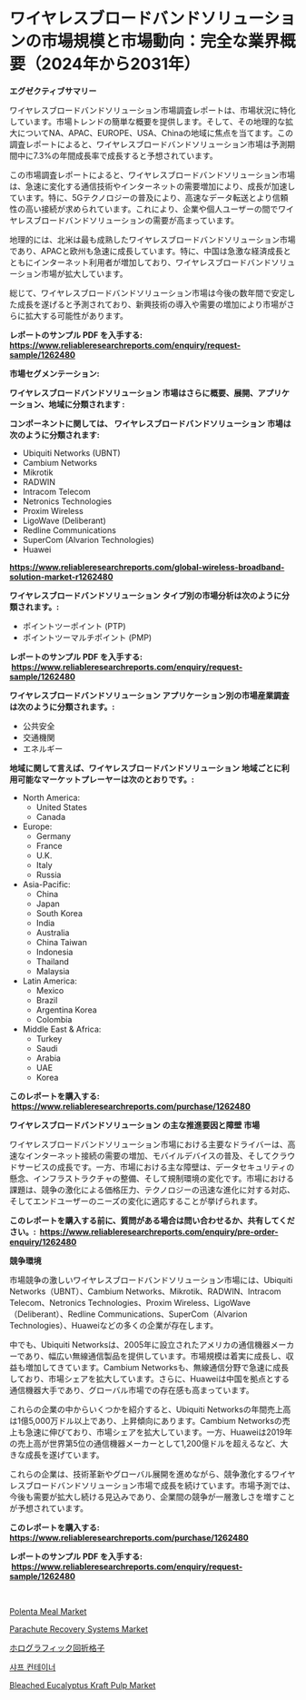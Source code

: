 <p><h1>ワイヤレスブロードバンドソリューションの市場規模と市場動向：完全な業界概要（2024年から2031年）</h1></p><p><strong>エグゼクティブサマリー</strong></p>
<p><p>ワイヤレスブロードバンドソリューション市場調査レポートは、市場状況に特化しています。市場トレンドの簡単な概要を提供します。そして、その地理的な拡大についてNA、APAC、EUROPE、USA、Chinaの地域に焦点を当てます。この調査レポートによると、ワイヤレスブロードバンドソリューション市場は予測期間中に7.3%の年間成長率で成長すると予想されています。 </p><p>この市場調査レポートによると、ワイヤレスブロードバンドソリューション市場は、急速に変化する通信技術やインターネットの需要増加により、成長が加速しています。特に、5Gテクノロジーの普及により、高速なデータ転送とより信頼性の高い接続が求められています。これにより、企業や個人ユーザーの間でワイヤレスブロードバンドソリューションの需要が高まっています。</p><p>地理的には、北米は最も成熟したワイヤレスブロードバンドソリューション市場であり、APACと欧州も急速に成長しています。特に、中国は急激な経済成長とともにインターネット利用者が増加しており、ワイヤレスブロードバンドソリューション市場が拡大しています。</p><p>総じて、ワイヤレスブロードバンドソリューション市場は今後の数年間で安定した成長を遂げると予測されており、新興技術の導入や需要の増加により市場がさらに拡大する可能性があります。</p></p>
<p><strong>レポートのサンプル PDF を入手する: <a href="https://www.reliableresearchreports.com/enquiry/request-sample/1262480">https://www.reliableresearchreports.com/enquiry/request-sample/1262480</a></strong></p>
<p><strong>市場セグメンテーション:</strong></p>
<p><strong> ワイヤレスブロードバンドソリューション 市場はさらに概要、展開、アプリケーション、地域に分類されます :</strong></p>
<p><strong>コンポーネントに関しては、 ワイヤレスブロードバンドソリューション 市場は次のように分類されます: &nbsp;</strong></p>
<p><ul><li>Ubiquiti Networks (UBNT)</li><li>Cambium Networks</li><li>Mikrotik</li><li>RADWIN</li><li>Intracom Telecom</li><li>Netronics Technologies</li><li>Proxim Wireless</li><li>LigoWave (Deliberant)</li><li>Redline Communications</li><li>SuperCom (Alvarion Technologies)</li><li>Huawei</li></ul></p>
<p><strong><a href="https://www.reliableresearchreports.com/global-wireless-broadband-solution-market-r1262480">https://www.reliableresearchreports.com/global-wireless-broadband-solution-market-r1262480</a></strong></p>
<p><strong> ワイヤレスブロードバンドソリューション タイプ別の市場分析は次のように分類されます。:</strong></p>
<p><ul><li>ポイントツーポイント (PTP)</li><li>ポイントツーマルチポイント (PMP)</li></ul></p>
<p><strong>レポートのサンプル PDF を入手する: &nbsp;<a href="https://www.reliableresearchreports.com/enquiry/request-sample/1262480">https://www.reliableresearchreports.com/enquiry/request-sample/1262480</a></strong></p>
<p><strong> ワイヤレスブロードバンドソリューション アプリケーション別の市場産業調査は次のように分類されます。:</strong></p>
<p><ul><li>公共安全</li><li>交通機関</li><li>エネルギー</li></ul></p>
<p><strong>地域に関して言えば、ワイヤレスブロードバンドソリューション 地域ごとに利用可能なマーケットプレーヤーは次のとおりです。:</strong></p>
<p><ul>
    <li>
        North America:
        <ul>
            <li>United States</li>
            <li>Canada</li>
        </ul>
    </li>
    <li>
        Europe:
        <ul>
            <li>Germany</li>
            <li>France</li>
            <li>U.K.</li>
            <li>Italy</li>
            <li>Russia</li>
        </ul>
    </li>
    <li>
        Asia-Pacific:
        <ul>
            <li>China</li>
            <li>Japan</li>
            <li>South Korea</li>
            <li>India</li>
            <li>Australia</li>
            <li>China Taiwan</li>
            <li>Indonesia</li>
            <li>Thailand</li>
            <li>Malaysia</li>
        </ul>
    </li>
    <li>
        Latin America:
        <ul>
            <li>Mexico</li>
            <li>Brazil</li>
            <li>Argentina Korea</li>
            <li>Colombia</li>
        </ul>
    </li>
    <li>
        Middle East & Africa:
        <ul>
            <li>Turkey</li>
            <li>Saudi</li>
            <li>Arabia</li>
            <li>UAE</li>
            <li>Korea</li>
        </ul>
    </li>
    </ul></p>
<p><strong>このレポートを購入する: &nbsp;<a href="https://www.reliableresearchreports.com/purchase/1262480">https://www.reliableresearchreports.com/purchase/1262480</a></strong></p>
<p><strong>ワイヤレスブロードバンドソリューション の主な推進要因と障壁 市場</strong></p>
<p><p>ワイヤレスブロードバンドソリューション市場における主要なドライバーは、高速なインターネット接続の需要の増加、モバイルデバイスの普及、そしてクラウドサービスの成長です。一方、市場における主な障壁は、データセキュリティの懸念、インフラストラクチャの整備、そして規制環境の変化です。市場における課題は、競争の激化による価格圧力、テクノロジーの迅速な進化に対する対応、そしてエンドユーザーのニーズの変化に適応することが挙げられます。</p></p>
<p><strong>このレポートを購入する前に、質問がある場合は問い合わせるか、共有してください。:&nbsp; <a href="https://www.reliableresearchreports.com/enquiry/pre-order-enquiry/1262480">https://www.reliableresearchreports.com/enquiry/pre-order-enquiry/1262480</a></strong></p>
<p><strong>競争環境</strong></p>
<p><p>市場競争の激しいワイヤレスブロードバンドソリューション市場には、Ubiquiti Networks（UBNT）、Cambium Networks、Mikrotik、RADWIN、Intracom Telecom、Netronics Technologies、Proxim Wireless、LigoWave（Deliberant）、Redline Communications、SuperCom（Alvarion Technologies）、Huaweiなどの多くの企業が存在します。</p><p>中でも、Ubiquiti Networksは、2005年に設立されたアメリカの通信機器メーカーであり、幅広い無線通信製品を提供しています。市場規模は着実に成長し、収益も増加してきています。Cambium Networksも、無線通信分野で急速に成長しており、市場シェアを拡大しています。さらに、Huaweiは中国を拠点とする通信機器大手であり、グローバル市場での存在感も高まっています。</p><p>これらの企業の中からいくつかを紹介すると、Ubiquiti Networksの年間売上高は1億5,000万ドル以上であり、上昇傾向にあります。Cambium Networksの売上も急速に伸びており、市場シェアを拡大しています。一方、Huaweiは2019年の売上高が世界第5位の通信機器メーカーとして1,200億ドルを超えるなど、大きな成長を遂げています。</p><p>これらの企業は、技術革新やグローバル展開を進めながら、競争激化するワイヤレスブロードバンドソリューション市場で成長を続けています。市場予測では、今後も需要が拡大し続ける見込みであり、企業間の競争が一層激しさを増すことが予想されています。</p></p>
<p><strong>このレポートを購入する: &nbsp; <a href="https://www.reliableresearchreports.com/purchase/1262480">https://www.reliableresearchreports.com/purchase/1262480</a></strong></p>
<p><strong>レポートのサンプル PDF を入手する: &nbsp;<a href="https://www.reliableresearchreports.com/enquiry/request-sample/1262480">https://www.reliableresearchreports.com/enquiry/request-sample/1262480</a></strong><strong></strong></p>
<p>&nbsp;</p>
<p><p><a href="https://github.com/Airanohannonzb68e5pb53oc1/Market-Research-Report-List-1/blob/main/polenta-meal-market.md">Polenta Meal Market</a></p><p><a href="https://view.publitas.com/reportprime-1/parachute-recovery-systems-market-provides-detailed-segmentation-of-this-market-based-on-type-application-and-region-and-forecast-for-the-period-from-2024-2031/">Parachute Recovery Systems Market</a></p><p><a href="https://github.com/AriMuller2009/Market-Research-Report-List-1/blob/main/519796918865.md">ホログラフィック回折格子</a></p><p><a href="https://github.com/TimmyMann6767/Market-Research-Report-List-1/blob/main/144466717637.md">샤프 컨테이너</a></p><p><a href="https://sore-arch-6db.notion.site/Bleached-Eucalyptus-Kraft-Pulp-Market-Size-Reflecting-a-Forecast-Till-2031-Market-By-Type-By-Appli-49bba2f9fe8a49d7a492482a5631feac">Bleached Eucalyptus Kraft Pulp Market</a></p></p>